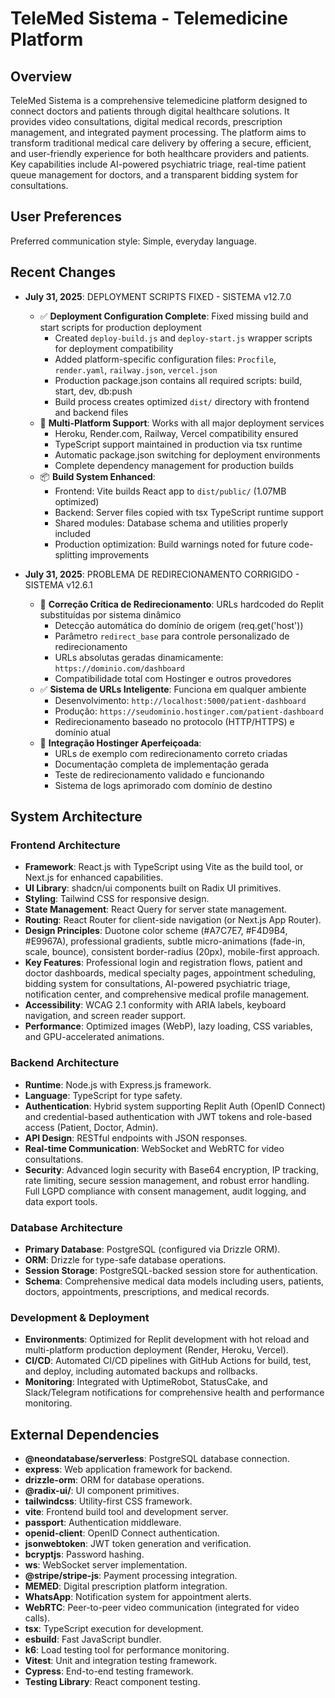 # TeleMed Sistema - Telemedicine Platform

## Overview
TeleMed Sistema is a comprehensive telemedicine platform designed to connect doctors and patients through digital healthcare solutions. It provides video consultations, digital medical records, prescription management, and integrated payment processing. The platform aims to transform traditional medical care delivery by offering a secure, efficient, and user-friendly experience for both healthcare providers and patients. Key capabilities include AI-powered psychiatric triage, real-time patient queue management for doctors, and a transparent bidding system for consultations.

## User Preferences
Preferred communication style: Simple, everyday language.

## Recent Changes

- **July 31, 2025**: DEPLOYMENT SCRIPTS FIXED - SISTEMA v12.7.0
  - ✅ **Deployment Configuration Complete**: Fixed missing build and start scripts for production deployment
    - Created `deploy-build.js` and `deploy-start.js` wrapper scripts for deployment compatibility
    - Added platform-specific configuration files: `Procfile`, `render.yaml`, `railway.json`, `vercel.json`
    - Production package.json contains all required scripts: build, start, dev, db:push
    - Build process creates optimized `dist/` directory with frontend and backend files
  - 🚀 **Multi-Platform Support**: Works with all major deployment services
    - Heroku, Render.com, Railway, Vercel compatibility ensured
    - TypeScript support maintained in production via tsx runtime
    - Automatic package.json switching for deployment environments
    - Complete dependency management for production builds
  - 📦 **Build System Enhanced**: 
    - Frontend: Vite builds React app to `dist/public/` (1.07MB optimized)
    - Backend: Server files copied with tsx TypeScript runtime support
    - Shared modules: Database schema and utilities properly included
    - Production optimization: Build warnings noted for future code-splitting improvements

- **July 31, 2025**: PROBLEMA DE REDIRECIONAMENTO CORRIGIDO - SISTEMA v12.6.1
  - 🎯 **Correção Crítica de Redirecionamento**: URLs hardcoded do Replit substituídas por sistema dinâmico
    - Detecção automática do domínio de origem (req.get('host'))
    - Parâmetro `redirect_base` para controle personalizado de redirecionamento  
    - URLs absolutas geradas dinamicamente: `https://dominio.com/dashboard`
    - Compatibilidade total com Hostinger e outros provedores
  - ✅ **Sistema de URLs Inteligente**: Funciona em qualquer ambiente
    - Desenvolvimento: `http://localhost:5000/patient-dashboard`
    - Produção: `https://seudominio.hostinger.com/patient-dashboard`
    - Redirecionamento baseado no protocolo (HTTP/HTTPS) e domínio atual
  - 🔧 **Integração Hostinger Aperfeiçoada**:
    - URLs de exemplo com redirecionamento correto criadas
    - Documentação completa de implementação gerada  
    - Teste de redirecionamento validado e funcionando
    - Sistema de logs aprimorado com domínio de destino

## System Architecture

### Frontend Architecture
- **Framework**: React.js with TypeScript using Vite as the build tool, or Next.js for enhanced capabilities.
- **UI Library**: shadcn/ui components built on Radix UI primitives.
- **Styling**: Tailwind CSS for responsive design.
- **State Management**: React Query for server state management.
- **Routing**: React Router for client-side navigation (or Next.js App Router).
- **Design Principles**: Duotone color scheme (#A7C7E7, #F4D9B4, #E9967A), professional gradients, subtle micro-animations (fade-in, scale, bounce), consistent border-radius (20px), mobile-first approach.
- **Key Features**: Professional login and registration flows, patient and doctor dashboards, medical specialty pages, appointment scheduling, bidding system for consultations, AI-powered psychiatric triage, notification center, and comprehensive medical profile management.
- **Accessibility**: WCAG 2.1 conformity with ARIA labels, keyboard navigation, and screen reader support.
- **Performance**: Optimized images (WebP), lazy loading, CSS variables, and GPU-accelerated animations.

### Backend Architecture
- **Runtime**: Node.js with Express.js framework.
- **Language**: TypeScript for type safety.
- **Authentication**: Hybrid system supporting Replit Auth (OpenID Connect) and credential-based authentication with JWT tokens and role-based access (Patient, Doctor, Admin).
- **API Design**: RESTful endpoints with JSON responses.
- **Real-time Communication**: WebSocket and WebRTC for video consultations.
- **Security**: Advanced login security with Base64 encryption, IP tracking, rate limiting, secure session management, and robust error handling. Full LGPD compliance with consent management, audit logging, and data export tools.

### Database Architecture
- **Primary Database**: PostgreSQL (configured via Drizzle ORM).
- **ORM**: Drizzle for type-safe database operations.
- **Session Storage**: PostgreSQL-backed session store for authentication.
- **Schema**: Comprehensive medical data models including users, patients, doctors, appointments, prescriptions, and medical records.

### Development & Deployment
- **Environments**: Optimized for Replit development with hot reload and multi-platform production deployment (Render, Heroku, Vercel).
- **CI/CD**: Automated CI/CD pipelines with GitHub Actions for build, test, and deploy, including automated backups and rollbacks.
- **Monitoring**: Integrated with UptimeRobot, StatusCake, and Slack/Telegram notifications for comprehensive health and performance monitoring.

## External Dependencies

- **@neondatabase/serverless**: PostgreSQL database connection.
- **express**: Web application framework for backend.
- **drizzle-orm**: ORM for database operations.
- **@radix-ui/**: UI component primitives.
- **tailwindcss**: Utility-first CSS framework.
- **vite**: Frontend build tool and development server.
- **passport**: Authentication middleware.
- **openid-client**: OpenID Connect authentication.
- **jsonwebtoken**: JWT token generation and verification.
- **bcryptjs**: Password hashing.
- **ws**: WebSocket server implementation.
- **@stripe/stripe-js**: Payment processing integration.
- **MEMED**: Digital prescription platform integration.
- **WhatsApp**: Notification system for appointment alerts.
- **WebRTC**: Peer-to-peer video communication (integrated for video calls).
- **tsx**: TypeScript execution for development.
- **esbuild**: Fast JavaScript bundler.
- **k6**: Load testing tool for performance monitoring.
- **Vitest**: Unit and integration testing framework.
- **Cypress**: End-to-end testing framework.
- **Testing Library**: React component testing.